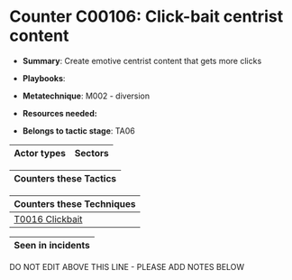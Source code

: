 # Counter C00106: Click-bait centrist content

* **Summary**: Create emotive centrist content that gets more clicks

* **Playbooks**: 

* **Metatechnique**: M002 - diversion

* **Resources needed:** 

* **Belongs to tactic stage**: TA06


| Actor types | Sectors |
| ----------- | ------- |



| Counters these Tactics |
| ---------------------- |



| Counters these Techniques |
| ------------------------- |
| [T0016 Clickbait](../techniques/T0016.md) |



| Seen in incidents |
| ----------------- |


DO NOT EDIT ABOVE THIS LINE - PLEASE ADD NOTES BELOW